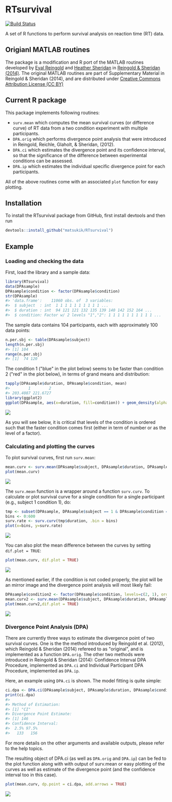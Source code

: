 RTsurvival
================

<!-- README.md is generated from README.Rmd. Please edit that file -->
[![Build Status](https://travis-ci.org/matsukik/RTsurvival.svg)](https://travis-ci.org/matsukik/RTsurvival)

A set of R functions to perform survival analysis on reaction time (RT) data.

Origianl MATLAB routines
------------------------

The package is a modification and R port of the MATLAB routines developed by [Eyal Reingold](https://www.utm.utoronto.ca/psychology/people/faculty/eyal-reingold) and [Heather Sheridan](http://www.albany.edu/psychology/60729.php) in [Reingold & Sheridan (2014)](http://journal.frontiersin.org/article/10.3389/fpsyg.2014.01432/full). The original MATLAB routines are part of Supplementary Material in Reingold & Sheridan (2014), and are distributed under [Creative Commons Attribution License (CC BY)](https://creativecommons.org/licenses/by/3.0/)

Current R package
-----------------

This package implements following routines:

-   `surv.mean` which computes the mean survival curves (or difference curve) of RT data from a two condition experiment with multiple participants.
-   `DPA.orig` which performs divergence point analysis that were introduced in Reingold, Reichle, Glaholt, & Sheridan, (2012).
-   `DPA.ci` which estimates the divergence point and its confidence interval, so that the significance of the difference between experimental conditions can be assessed.
-   `DPA.ip` which estimates the individual specific divergence point for each participants.

All of the above routines come with an associated `plot` function for easy plotting.

Installation
------------

To install the RTsurvival package from GitHub, first install devtools and then run

``` r
devtools::install_github("matsukik/RTsurvival")
```

Example
-------

### Loading and checking the data

First, load the library and a sample data:

``` r
library(RTsurvival)
data(DPAsample)
DPAsample$condition <- factor(DPAsample$condition)
str(DPAsample)
#> 'data.frame':    11060 obs. of  3 variables:
#>  $ subject  : int  1 1 1 1 1 1 1 1 1 1 ...
#>  $ duration : int  94 121 121 132 135 139 140 142 152 164 ...
#>  $ condition: Factor w/ 2 levels "1","2": 1 1 1 1 1 1 1 1 1 1 ...
```

The sample data contains 104 participants, each with approximately 100 data points:

``` r
n.per.sbj <- table(DPAsample$subject)
length(n.per.sbj)
#> [1] 104
range(n.per.sbj)
#> [1]  74 120
```

The condition 1 ("blue" in the plot below) seems to be faster than condition 2 ("red" in the plot below), in terms of grand means and distribution:

``` r
tapply(DPAsample$duration, DPAsample$condition, mean)
#>        1        2 
#> 203.4087 221.6727
library(ggplot2)
ggplot(DPAsample, aes(x=duration, fill=condition)) + geom_density(alpha=.2)
```

![](README_files/plot-density-1.png)

As you will see below, it is critical that levels of the condition is ordered such that the faster condition comes first (either in term of number or as the level of a factor).

### Calculating and plotting the curves

To plot survival curves, first run `surv.mean`:

``` r
mean.curv <- surv.mean(DPAsample$subject, DPAsample$duration, DPAsample$condition)
plot(mean.curv)
```

![](README_files/plot-surv.mean-1.png)

The `surv.mean` function is a wrapper around a function `surv.curv`. To calculate or plot survival curve for a single condition for a single participant (e.g., subject 1 condition 1), do:

``` r
tmp <- subset(DPAsample, DPAsample$subject == 1 & DPAsample$condition == 1)
bins <- 0:600
surv.rate <- surv.curv(tmp$duration, .bin = bins)
plot(x=bins, y=surv.rate)
```

![](README_files/plot-surv.curv-1.png)

You can also plot the mean difference between the curves by setting `dif.plot = TRUE`:

``` r
plot(mean.curv, dif.plot = TRUE)
```

![](README_files/plot-surv.mean.diff-1.png)

As mentioned earlier, if the condition is not coded properly, the plot will be an mirror image and the divergence point analysis will most likely fail:

``` r
DPAsample$condition2 <- factor(DPAsample$condition, levels=c(2, 1), ordered=TRUE)
mean.curv2 <- surv.mean(DPAsample$subject, DPAsample$duration, DPAsample$condition2)
plot(mean.curv2,dif.plot = TRUE)
```

![](README_files/plot-surv.mean.diff.wrong-1.png)

### Divergence Point Analysis (DPA)

There are currently three ways to estimate the divergence point of two survival curves. One is the the method introduced by Reingold et al. (2012), which Reingold & Sheridan (2014) refereed to as "original", and is implemented as a function `DPA.orig`. The other two methods were introduced in Reingold & Sheridan (2014): Confidence Interval DPA Procedure, implemented as `DPA.ci` and Individual Participant DPA Procedure, implemented as `DPA.ip`.

Here, an example using `DPA.ci` is shown. The model fitting is quite simple:

``` r
ci.dpa <- DPA.ci(DPAsample$subject, DPAsample$duration, DPAsample$condition, quiet = TRUE)
print(ci.dpa)
#> 
#> Method of Estimation:
#> [1] "CI"
#> Divergence Point Estimate:
#> [1] 146
#> Confidence Interval:
#>  2.5% 97.5% 
#>   133   156
```

For more details on the other arguments and available outputs, please refer to the help topics.

The resulting object of DPA.ci (as well as `DPA.orig` and `DPA.ip`) can be fed to the plot function along with with output of surv.mean or easy plotting of the curves as well as estimate of the divergence point (and the confidence interval too in this case).

``` r
plot(mean.curv, dp.point = ci.dpa, add.arrows = TRUE)
```

![](README_files/plot.dpa.ci-1.png)
